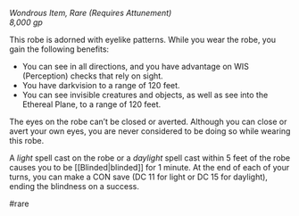 *Wondrous Item, Rare (Requires Attunement)*  
*8,000 gp*

This robe is adorned with eyelike patterns. While you wear the robe, you gain the following benefits:
* You can see in all directions, and you have advantage on WIS (Perception) checks that rely on sight.
* You have darkvision to a range of 120 feet.
* You can see invisible creatures and objects, as well as see into the Ethereal Plane, to a range of 120 feet.

The eyes on the robe can’t be closed or averted. Although you can close or avert your own eyes, you are never considered to be doing so while wearing this robe.

A *light* spell cast on the robe or a *daylight* spell cast within 5 feet of the robe causes you to be [[Blinded|blinded]] for 1 minute. At the end of each of your turns, you can make a CON save (DC 11 for light or DC 15 for daylight), ending the blindness on a success.

#rare
